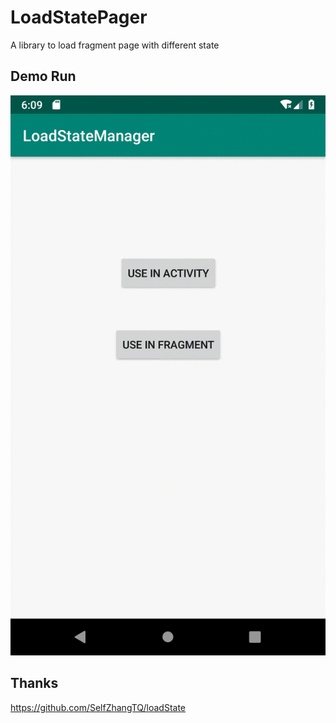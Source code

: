 # LoadStatePager
A library to load fragment page with different state

## Demo Run
<img src="https://github.com/GvcZhang/LoadStateManager/blob/master/ScreenCapture/demo.gif"/>

## Thanks
https://github.com/SelfZhangTQ/loadState